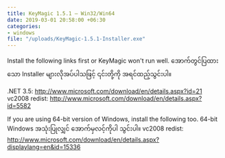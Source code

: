 ```yaml
---
title: KeyMagic 1.5.1 – Win32/Win64
date: 2019-03-01 20:58:00 +06:30
categories:
- windows
file: "/uploads/KeyMagic-1.5.1-Installer.exe"
---
```


Install the following links first or KeyMagic won't run well.
အောက်တွင်ပြထားသော Installer များလိုအပ်ပါသဖြင့် ၎င်းတို့ကို အရင်ထည့်သွင်းပါ။

.NET 3.5: http://www.microsoft.com/download/en/details.aspx?id=21
vc2008 redist: http://www.microsoft.com/download/en/details.aspx?id=5582

If you are using 64-bit version of Windows, install the following too.
64-bit Windows အသုံးပြုလျှင် အောက်မှလင့်ကိုပါ သွင်းပါ။
vc2008 redist: http://www.microsoft.com/download/en/details.aspx?displaylang=en&id=15336